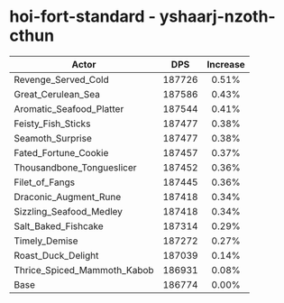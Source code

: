 # hoi-fort-standard - yshaarj-nzoth-cthun
| Actor | DPS | Increase |
|---|:---:|:---:|
|Revenge_Served_Cold|187726|0.51%|
|Great_Cerulean_Sea|187586|0.43%|
|Aromatic_Seafood_Platter|187544|0.41%|
|Feisty_Fish_Sticks|187477|0.38%|
|Seamoth_Surprise|187477|0.38%|
|Fated_Fortune_Cookie|187457|0.37%|
|Thousandbone_Tongueslicer|187452|0.36%|
|Filet_of_Fangs|187445|0.36%|
|Draconic_Augment_Rune|187418|0.34%|
|Sizzling_Seafood_Medley|187418|0.34%|
|Salt_Baked_Fishcake|187314|0.29%|
|Timely_Demise|187272|0.27%|
|Roast_Duck_Delight|187039|0.14%|
|Thrice_Spiced_Mammoth_Kabob|186931|0.08%|
|Base|186774|0.00%|
